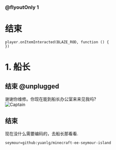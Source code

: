 

### @flyoutOnly 1

# 结束

```template
player.onItemInteracted(BLAZE_ROD, function () {
})

```

# 1. 船长

## 结束 @unplugged

谢谢你维修。你现在能到船长办公室来来见我吗?    
![Captain](https://yuanlg.cn:4438/mce/minecraft-ee-seymour-island/media/captain.jpg)

## 结束
现在没什么需要编码的，去船长那看看.


```package
seymour=github:yuanlg/minecraft-ee-seymour-island
```
